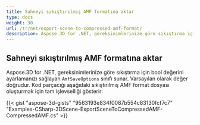 ```yaml
---
title: Sahneyi sıkıştırılmış AMF formatına aktar
type: docs
weight: 30
url: /tr/net/export-scene-to-compressed-amf-format/
description: Aspose.3D for .NET, gereksinimlerinize göre sıkıştırma için bool değerini ayarlamanızı sağlayan amfsaveoptions sınıfı sunar. Varsayılan olarak değer doğrudur.
---
```

##  **Sahneyi sıkıştırılmış AMF formatına aktar**
Aspose.3D for .NET, gereksinimlerinize göre sıkıştırma için bool değerini ayarlamanızı sağlayan `AmfSaveOptions` sınıfı sunar. Varsayılan olarak değer doğrudur. Kod parçacığı aşağıdaki sıkıştırılmış AMF format dosyası oluşturmak için tam işlevselliği gösterir:

{{< gist "aspose-3d-gists" "9563193e834f0087b554c83130fcf7c7" "Examples-CSharp-3DScene-ExportSceneToCompressedAMF-CompressedAMF.cs" >}}
